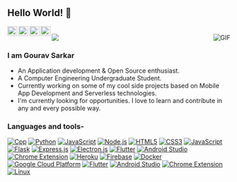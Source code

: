 ## Hello World! 👋

<a href="https://twitter.com/GouravS52630387">
  <img align="left" alt="Gourav's Twitter" width="22px" src="https://cdn.jsdelivr.net/npm/simple-icons@v3/icons/twitter.svg" />
</a>
<a href="https://www.linkedin.com/in/gourav-sarkar-439026191//">
  <img align="left" alt="Gourav's Linkdein" width="22px" src="https://cdn.jsdelivr.net/npm/simple-icons@v3/icons/linkedin.svg" />
</a>
<a href="https://github.com/Gourav2000">
  <img align="left" alt="Gourav's Github" width="22px" src="https://cdn.jsdelivr.net/npm/simple-icons@v3/icons/github.svg" />
</a>
<a href="https://www.hackerrank.com/sarkargourav000">
  <img align="left" alt="Ajay's Hackerrank" width="22px" src="https://cdn.jsdelivr.net/npm/simple-icons@v3/icons/hackerrank.svg" />
</a>
<br />
<img align="right" alt="GIF" src="https://media2.giphy.com/media/6heBQSjt2IoA8/giphy.gif?cid=ecf05e472f30c733da45797cd3588b4ae0905053fefb7e54&rid=giphy.gif" />

<img src=https://profile-counter.glitch.me/Gourav2000/count.svg/>

### I am Gourav Sarkar
- An Application development & Open Source enthusiast.
- A Computer Engineering Undergraduate Student. 
- Currently working on some of my cool side projects based on Mobile App Development and Serverless technologies.
- I'm currently looking for opportunities. I love to learn and contribute in any and every possible way.

### Languages and tools-
[![Cpp](https://img.shields.io/badge/-C++-00599C?style=flat-square&logo=c%2B%2B&logoColor=white)](https://isocpp.org/)
[![Python](https://img.shields.io/badge/-Python-3776AB?style=flat-square&logo=python&logoColor=white)](https://www.python.org/)
[![JavaScript](https://img.shields.io/badge/-JavaScript-FF9800?style=flat-square&logo=javascript&logoColor=white)](https://www.javascript.com/)
[![Node.js](https://img.shields.io/badge/-Node.js-43853d?style=flat-square&logo=node.js&logoColor=ffffff)](https://nodejs.org/)
[![HTML5](https://img.shields.io/badge/-HTML5-E34F26?style=flat-square&logo=html5&logoColor=white)](https://html.spec.whatwg.org/)
[![CSS3](https://img.shields.io/badge/-CSS3-1572B6?style=flat-square&logo=css3&logoColor=white)](https://www.w3.org/Style/CSS/)
[![JavaScript](https://img.shields.io/badge/-JavaScript-FF9800?style=flat-square&logo=javascript&logoColor=white)](https://www.javascript.com/)
[![Flask](https://img.shields.io/badge/-Flask-000000?style=flat-square&logo=flask&logoColor=white)](https://flask.palletsprojects.com/)
[![Express.js](https://img.shields.io/badge/Express.js-orange?logo=express&logoColor=white)](https://expressjs.com/)
[![Electron.js](https://img.shields.io/badge/Electron.js-lightgrey?logo=electron&logoColor=white)](https://www.electronjs.org/)
[![Flutter](https://img.shields.io/badge/Flutter-blue?logo=flutter&logoColor=white)](https://flutter.dev/)
[![Android Studio](https://img.shields.io/badge/Android%20Studio-brightgreen?logo=Android%20Studio&logoColor=white)](https://developer.android.com/)
[![Chrome Extension](https://img.shields.io/badge/Chrome%20Extension-yellow?logo=Google%20Chrome&logoColor=white)](https://developer.chrome.com/docs/extensions/)
[![Heroku](https://img.shields.io/badge/-Heroku-430098?style=flat-square&logo=heroku&logoColor=white)](https://www.heroku.com/)
[![Firebase](https://img.shields.io/badge/-Firebase-FFCA28?style=flat-square&logo=firebase&logoColor=white)](https://firebase.google.com/)
[![Docker](https://img.shields.io/badge/-Docker-2496ED?style=flat-square&logo=docker&logoColor=white)](https://www.docker.com/)
[![Google Cloud Platform](https://img.shields.io/badge/Google%20Cloud%20Platform-blue?logo=google%20cloud&logoColor=white)](https://cloud.google.com/)
[![Flutter](https://img.shields.io/badge/Flutter-blue?logo=flutter&logoColor=white)](https://flutter.dev/)
[![Android Studio](https://img.shields.io/badge/Android%20Studio-brightgreen?logo=Android%20Studio&logoColor=white)](https://developer.android.com/)
[![Chrome Extension](https://img.shields.io/badge/Chrome%20Extension-yellow?logo=Google%20Chrome&logoColor=white)](https://developer.chrome.com/docs/extensions/)
[![Linux](https://img.shields.io/badge/-Linux-003791?style=flat-square&logo=linux&logoColor=white)](https://www.linux.org/)





